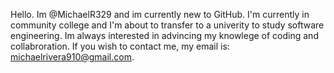 Hello. Im @MichaelR329 and im currently new to GitHub. I'm currently in community college and I'm about to transfer to a univerity to study software engineering. Im always 
interested in advincing my knowlege of coding and collabroration. If you wish to contact me, my email is: michaelrivera910@gmail.com.
